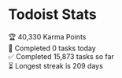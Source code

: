 
# Todoist Stats

<!-- TODO-IST:START -->
🏆  40,330 Karma Points           
🌸  Completed 0 tasks today           
✅  Completed 15,873 tasks so far           
⏳  Longest streak is 209 days
<!-- TODO-IST:END -->
